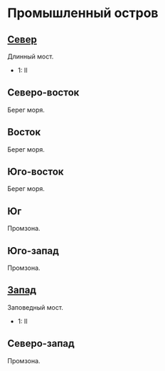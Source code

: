 # Промышленный остров

## [Север](./605075.md)

Длинный мост.

* 1:    II

## Северо-восток

Берег моря.

## Восток

Берег моря.

## Юго-восток

Берег моря.

## Юг

Промзона.

## Юго-запад

Промзона.

## [Запад](./585145.md)

Заповедный мост.

* 1:    II

## Северо-запад

Промзона.
